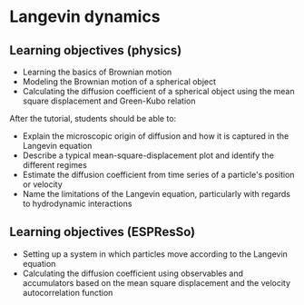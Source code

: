 # Langevin dynamics

## Learning objectives (physics)

* Learning the basics of Brownian motion
* Modeling the Brownian motion of a spherical object
* Calculating the diffusion coefficient of a spherical object using the
  mean square displacement and Green-Kubo relation

After the tutorial, students should be able to:

* Explain the microscopic origin of diffusion and how it is captured in the Langevin equation
* Describe a typical mean-square-displacement plot and identify the different regimes
* Estimate the diffusion coefficient from time series of a particle's position or velocity
* Name the limitations of the Langevin equation, particularly with regards to hydrodynamic interactions

## Learning objectives (ESPResSo)

* Setting up a system in which particles move according to the Langevin equation
* Calculating the diffusion coefficient using observables and accumulators based
  on the mean square displacement and the velocity autocorrelation function
